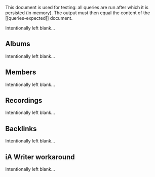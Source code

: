 This document is used for testing: all queries are run after which it is persisted (in memory). The output must then equal the content of the [[queries-expected]] document.

<!--query:toc-->
Intentionally left blank...
<!--/query-->

## Albums

<!--query:albums
artist: Marillion
-->
Intentionally left blank...
<!--/query-->

## Members

<!--query:members
artist: Marillion
-->
Intentionally left blank...
<!--/query-->

## Recordings

<!--query:recordings
song: Be Hard On Yourself
-->
Intentionally left blank...
<!--/query-->

## Backlinks

<!--query:backlinks
document: Marillion
-->
Intentionally left blank...
<!--/query-->

## iA Writer workaround

<!--query:ia
artist: Marillion
-->
Intentionally left blank...
<!--/query-->
